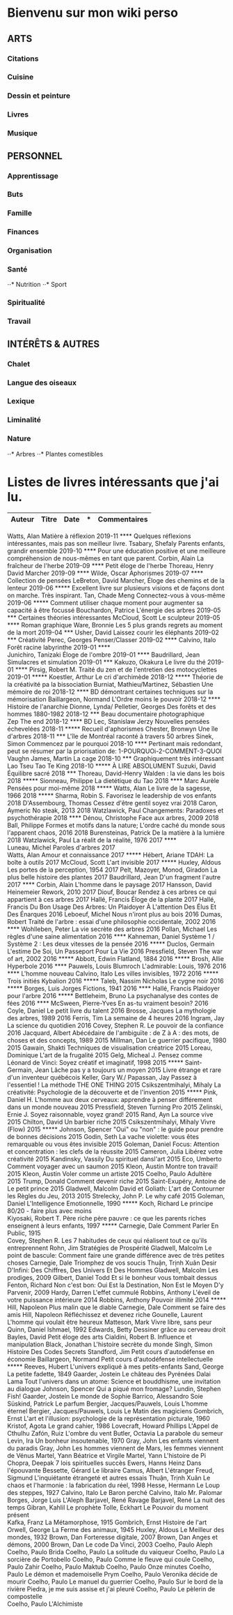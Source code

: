 # Bienvenu sur mon wiki perso



## ARTS

### Citations
### Cuisine
### Dessin et peinture
### Livres
### Musique


## PERSONNEL

### Apprentissage
### Buts
### Famille
### Finances
### Organisation
### Santé
⋅⋅* Nutrition
⋅⋅* Sport
### Spiritualité
### Travail

## INTÉRÊTS & AUTRES

### Chalet
### Langue des oiseaux
### Lexique
### Liminalité
### Nature
⋅⋅* Arbres
⋅⋅* Plantes comestibles


# Listes de livres intéressants que j'ai lu.

| Auteur                                 | Titre                                                                                | Date  |  *  | Commentaires                    |
| -------------------------------------- |:------------------------------------------------------------------------------------:| ----- | --- | ------------------------------- |                                                                                                                     
Watts, Alan                               Matière à réflexion                                                                    2019-11 ****  Quelques réflexions intéressantes, mais pas son meilleur livre.
Tsabary, Shefaly                          Parents enfants, grandir ensemble                                                      2019-10 ****  Pour une éducation positive et une meilleure compréhension de nous-mêmes en tant que parent.
Corbin, Alain                             La fraîcheur de l'herbe                                                                2019-09 ****  Petit éloge de l'herbe
Thoreau, Henry David                      Marcher                                                                                2019-09 ****
Wilde, Oscar                              Aphorismes                                                                             2019-07 ****  Collection de pensées
LeBreton, David                           Marcher, Éloge des chemins et de la lenteur                                            2019-06 ***** Excellent livre sur plusieurs visions et de façons dont on marche. Très inspirant.
Tan, Chade Meng                           Connectez-vous à vous-même                                                             2019-06 ***** Comment utiliser chaque moment pour augmenter sa capacité à être focussé
Bouchardon, Patrice                       L'énergie des arbres                                                                   2019-05 ***   Certaines théories intéressantes
McCloud, Scott                            Le sculpteur                                                                           2019-05 ****  Roman graphique
Ware, Bronnie                             Les 5 plus grands regrets au moment de la mort                                         2019-04 ***
Usher, David                              Laissez courir les éléphants                                                           2019-02 ***   Créativité
Perec, Georges                            Penser/Classer                                                                         2019-02 ****
Calvino, Italo                            Forêt racine labyrinthe                                                                2019-01 ****   
Junichiro, Tanizaki                       Éloge de l'ombre                                                                       2019-01 ****
Baudrillard, Jean                         Simulacres et simulation                                                               2019-01 *** 
Kakuzo, Okakura                           Le livre du thé                                                                        2019-01 ****
Pirsig, Robert M.                         Traité du zen et de l'entretien des motocyclettes                                      2019-01 *****
Koestler, Arthur                          Le cri d'archimède                                                                     2018-12 ***** Théorie de la créativité pa la bissociation
Burniat, Mathieu/Martinez, Sébastien      Une mémoire de roi                                                                     2018-12 ****  BD démontrant certaines techniques sur la mémorisation
Baillargeon, Normand                      L'Ordre moins le pouvoir                                                               2018-12 ****  Histoire de l'anarchie
Dionne, Lynda/ Pelletier, Georges         Des forêts et des hommes 1880-1982                                                     2018-12 ***   Beau documentaire photographique  
Zep                                       The end                                                                                2018-12 ****  BD 
Lec, Stanislaw Jerzy                      Nouvelles pensées échevelées                                                           2018-11 ***** Recueil d'aphorismes 
Chester, Bronwyn                          Une île d'arbres                                                                       2018-11 ***   L'île de Montréal raconté à travers 50 arbres
Sinek, Simon                              Commencez par le pourquoi                                                              2018-10 ****  Pertinant mais redondant, peut se résumer par la priorisation de: 1-POURQUOi-2-COMMENT-3-QUOI
Vaughn James, Martin                      La cage                                                                                2018-10 ***   Graphiquement très intéressant
Lao Tseu                                  Tao Te King                                                                            2018-10 ***** À LIRE ABSOLUMENT
Suzuki, David                             Équilibre sacré                                                                        2018    ***
Thoreau, David-Henry                      Walden : la vie dans les bois                                                          2018    *****
Sionneau, Philippe                        La dietétique du Tao                                                                   2018    ****
Marc Aurèle                               Pensées pour moi-même                                                                  2018    *****
Watts, Alan                               Le livre de la sagesse, 1966                                                           2018    *****
Sharma, Robin S.                          Favorisez le leadership de vos enfants                                                 2018
D'Assembourg, Thomas                      Cessez d'être gentil soyez vrai                                                        2018
Caron, Aymeric                            No steak, 2013                                                                         2018
Watzlawick, Paul                          Changements: Paradoxes et psychothérapie                                               2018    ****
Dénou, Christophe                         Face aux arbres, 2009                                                                  2018
Ball, Philippe                            Formes et motifs dans la nature; L'ordre caché du monde sous l'apparent chaos, 2016    2018
Burensteinas, Patrick                     De la matière à la lumière                                                             2018
Watzlawick, Paul                          La réalit de la réalité, 1976                                                          2017    ****                                                        
Luneau, Michel                            Paroles d'arbres                                                                       2017                                                          
Watts, Alan                               Amour et connaissance                                                                  2017    *****
Hébert, Ariane                            TDAH: La boîte à outils                                                                2017 
McCloud, Scott                            L'art invisible                                                                        2017    ***** 
Huxley, Aldous                            Les portes de la perception, 1954                                                      2017
Pelt, Mazoyer, Monod, Giradon             La plus belle histoire des plantes                                                     2017
Baudrillard, Jean                         D'un fragment l'autre                                                                  2017    ****
Corbin, Alain                             L'homme dans le paysage                                                                2017
Hansson, David Heinemeier                 Rework, 2010                                                                           2017 
Diouf, Boucar                             Rendez à ces arbres ce qui appartient à ces arbres                                     2017
Hallé, Francis                            Éloge de la plante                                                                     2017
Hallé, Francis                            Du Bon Usage Des Arbres: Un Plaidoyer À L'attention Des Élus Et Des Énarques           2016
Leboeuf, Michel                           Nous n'iront plus au bois                                                              2016
Dumas, Robert                             Traité de l'arbre : essai d'une philosophie occidentale, 2002                          2016    ****
Wohlleben, Peter                          La vie secrète des arbres                                                              2016
Pollan, Michael                           Les règles d'une saine alimentation                                                    2016    ****
Kahneman, Daniel                          Système 1 / Système 2 : Les deux vitesses de la pensée                                 2016    *****
Duclos, Germain                           L'estime De Soi, Un Passeport Pour La Vie                                              2016
Pressfield, Steven                        The war of art, 2002                                                                   2016    *****
Abbott, Edwin                             Flatland, 1884                                                                         2016    *****
Brosh, Allie                              Hyperbole                                                                              2016    ****
Pauwels, Louis                            Blumroch L'admirable: Louis, 1976                                                      2016    ****  L'homme nouveau
Calvino, Italo                            Les villes invisibles, 1972                                                            2016    *****
Trois initiés                             Kybalion                                                                               2016    *****
Taleb, Nassim Nicholas                    Le cygne noir                                                                          2016    *****
Borges, Luis Jorges                       Fictions, 1941                                                                         2016    ****
Hallé, Francis                            Plaidoyer pour l'arbre                                                                 2016    *****
Bettleheim, Bruno                         La psychanalyse des contes de fées                                                     2016    ****
McSween, Pierre-Yves                      En as-tu vraiment besoin?                                                              2016
Coyle, Daniel                             Le petit livre du talent                                                               2016
Brosse, Jacques                           La mythologie des arbres, 1989                                                         2016
Ferris, Tim                               La semaine de 4 heures                                                                 2016
Ingram, Jay                               La science du quotidien                                                                2016
Covey, Stephen R.                         Le pouvoir de la confiance                                                             2016
Jacquard, Albert                          Abécédaire de l'ambiguïte : de Z à A : des mots, de choses et des concepts, 1989       2015
Millman, Dan                              Le guerrier pacifique, 1980                                                            2015
Gawain, Shakti                            Techniques de visualisation créatrice                                                  2015
Loreau, Dominique                         L'art de la frugalité                                                                  2015
Gelg, Micheal J.                          Pensez comme Léonard de Vinci: Soyez créatif et imaginatif, 1998                       2015    *****
Saint-Germain, Jean                       Lâche pas y a toujours un moyen                                                        2015          Livre étrange et rare d'un inventeur québécois
Keller, Gary W./ Papassan, Jay            Passez à l'essentiel ! La méthode THE ONE THING                                        2015
Csikszentmihalyi, Mihaly                  La créativité: Psychologie de la découverte et de l'invention                          2015    *****
Pink, Daniel H.                           L'homme aux deux cerveaux: apprendre à penser différement dans un monde nouveau        2015
Pressfield, Steven                        Turning Pro                                                                            2015
Zelinski, Ernie J.                        Soyez raisonnable, voyez grand!                                                        2015
Rand, Ayn                                 La source vive                                                                         2015
Chilton, David                            Un barbier riche                                                                       2015
Csikszentmihalyi, Mihaly                  Vivre (Flow)                                                                           2015    *****
Johnson, Spencer                          "Oui" ou "non" : le guide pour prendre de bonnes décisions                             2015
Godin, Seth                               La vache violette: vous êtes remarquable ou vous êtes invisible                        2015
Goleman, Daniel                           Focus: Attention et concentration : les clefs de la réussite                           2015
Cameron, Julia                            Libérez votre créativité                                                               2015
Kandinsky, Vassily                        Du spirituel dansl'art                                                                 2015
Eco, Umberto                              Comment voyager avec un saumon                                                         2015
Kleon, Austin                             Montre ton travail!                                                                    2015
Kleon, Austin                             Voler comme un artiste                                                                 2015
Coelho, Paulo                             Adultère                                                                               2015
Trump, Donald                             Comment devenir riche                                                                  2015
Saint-Exupéry, Antoine de                 Le petit prince                                                                        2015
Gladwell, Malcolm                         David et Goliath: L'art de Contourner les Règles du Jeu, 2013                          2015
Strelecky, John P.                        Le why café                                                                            2015
Goleman, Daniel                           L'Intelligence Emotionnelle, 1990                                                              *****
Koch, Richard                             Le principe 80/20 - faire plus avec moins                                              
Kiyosaki, Robert T.                       Père riche père pauvre : ce que les parents riches enseignent à leurs enfants, 1997            *****
Carnegie, Dale                            Comment Parler En Public, 1915                                                         
Covey, Stephen R.                         Les 7 habitudes de ceux qui réalisent tout ce qu'ils entreprennent
Rohn, Jim                                 Stratégies de Prospérité
Gladwell, Malcolm                         Le point de bascule: Comment faire une grande différence avec de très petites choses
Carnegie, Dale                            Triomphez de vos soucis
Thuận, Trịnh Xuân                         Desir D'Infini: Des Chiffres, Des Univers Et Des Hommes
Gladwell, Malcolm                         Les prodiges, 2009
Gilbert, Daniel Todd                      Et si le bonheur vous tombait dessus
Fenton, Richard                           Non c'est bon: Oui Est la Destination, Non Est le Moyen D'y Parvenir, 2009
Hardy, Darren                             L'effet cummulé
Robbins, Anthony                          L'éveil de votre puissance intérieure                                                  2014 
Robbins, Anthony                          Pouvoir illimité                                                                       2014    *****
Hill, Napoleon                            Plus malin que le diable
Carnegie, Dale                            Comment se faire des amis
Hill, Napoleon                            Réfléchissez et devenez riche
Gounelle, Laurent                         L'homme qui voulait être heureux
Matteson, Mark                            Vivre libre, sans peur
Quinn, Daniel                             Ishmael, 1992
Edwards, Betty                            Dessiner grâce au cerveau droit 
Bayles, David                             Petit éloge des arts
Cialdini, Robert B.                       Influence et manipulation
Black, Jonathan                           L'histoire secrète du monde
Singh, Simon                              Histoire Des Codes Secrets 
Standford, Jim                            Petit cours d'autodéfense en économie
Baillargeon, Normand                      Petit cours d'autodéfense intellectuelle                                                       *****
Reeves, Hubert                            L'univers expliqué à mes petits-enfants
Sand, George                              La petite fadette, 1849
Gaarder, Jostein                          Le château des Pyrénées
Dalai Lama                                Tout l'univers dans un atome: Science et bouddhisme, une invitation au dialogue
Johnson, Spencer                          Qui a piqué mon fromage?
Lundin, Stephen                           Fish!
Gaarder, Jostein                          Le monde de Sophie
Barrico, Alessandro                       Soie
Süskind, Patrick                          Le parfum
Bergier, Jacques/Pauwels, Louis           L'homme éternel
Bergier, Jacques/Pauwels, Louis           Le Matin des magiciens
Gombrich, Ernst                           L'art et l'illusion: psychologie de la représentation picturale, 1960
Kristof, Agota                            Le grand cahier, 1986
Lovecraft, Howard Phillips                L'Appel de Cthulhu
Zafón, Ruiz                               L'ombre du vent
Butler, Octavia                           La parabole du semeur
Levin, Ira                                Un bonheur insoutenable, 1970
Gray, John                                Les enfants viennent du paradis
Gray, John                                Les hommes viennent de Mars, les femmes viennent de Vénus
Martel, Yann                              Béatrice et Virgile
Martel, Yann                              L'histoire de Pi
Chopra, Deepak                            7 lois spirituelles succès
Ewers, Hanns Heinz                        Dans l'épouvante
Bessette, Gérard                          Le libraire
Camus, Albert                             L'étranger
Freud, Sigmund                            L'inquiétante étrangeté et autres essais
Thuận, Trịnh Xuân                         Le chaos et l'harmonie : la fabrication du réel, 1998
Hesse, Hermann                            Le Loup des steppes, 1927
Calvino, Italo                            Le Baron perché
Calvino, Italo                            Mr. Palomar
Borges, Jorge Luis                        L'Aleph
Barjavel, René                            Ravage
Barjavel, René                            La nuit des temps
Gibran, Kahlil                            Le prophète
Tolle, Eckhart                            Le Pouvoir du moment présent   
Kafka, Franz                              La Métamorphose, 1915
Gombrich, Ernst                           Histoire de l'art
Orwell, George                            La Ferme des animaux, 1945
Huxley, Aldous                            Le Meilleur des mondes, 1932
Brown, Dan                                Forteresse digitale, 2007
Brown, Dan                                Anges et démons, 2000
Brown, Dan                                Le code Da Vinci, 2003
Coelho, Paulo                             Aleph
Coelho, Paulo                             Brida
Coelho, Paulo                             La solitude du vaiqueur
Coelho, Paulo                             La sorcière de Portobello
Coelho, Paulo                             Comme le fleuve qui coule
Coelho, Paulo                             Zahir
Coelho, Paulo                             Maktub
Coelho, Paulo                             Onze minutes
Coelho, Paulo                             Le démon et mademoiselle Prym
Coelho, Paulo                             Veronika décide de mourir
Coelho, Paulo                             Le manuel du guerrier
Coelho, Paulo                             Sur le bord de la rivière Piedra, je me suis assise et j'ai pleuré
Coelho, Paulo                             Le pèlerin de compostelle                    
Coelho, Paulo                             L'Alchimiste















































